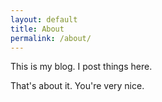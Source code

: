 ```yaml
---
layout: default
title: About
permalink: /about/
---
```


This is my blog. I post things here.

That's about it. You're very nice.